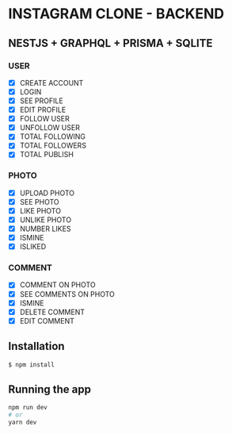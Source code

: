 # INSTAGRAM CLONE - BACKEND
## NESTJS + GRAPHQL + PRISMA + SQLITE

### USER
- [x] CREATE ACCOUNT
- [x] LOGIN
- [x] SEE PROFILE
- [x] EDIT PROFILE
- [x] FOLLOW USER
- [x] UNFOLLOW USER
- [x] TOTAL FOLLOWING
- [x] TOTAL FOLLOWERS
- [x] TOTAL PUBLISH

### PHOTO
- [x] UPLOAD PHOTO
- [x] SEE PHOTO
- [x] LIKE PHOTO
- [x] UNLIKE PHOTO
- [x] NUMBER LIKES
- [x] ISMINE
- [x] ISLIKED

### COMMENT
- [x] COMMENT ON PHOTO
- [x] SEE COMMENTS ON PHOTO
- [x] ISMINE
- [x] DELETE COMMENT
- [x] EDIT COMMENT

## Installation

```bash
$ npm install
```

## Running the app


```bash
npm run dev
# or
yarn dev
```
